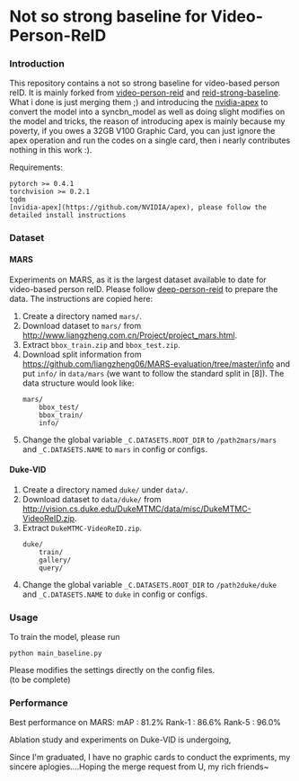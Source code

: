 # Not so strong baseline for Video-Person-ReID


### Introduction
This repository contains a not so strong baseline for video-based person reID. It is mainly forked from [video-person-reid](https://github.com/jiyanggao/Video-Person-ReID) and [reid-strong-baseline](https://github.com/michuanhaohao/reid-strong-baseline). What i done is just merging them ;) and introducing the [nvidia-apex](https://github.com/NVIDIA/apex) to convert the model into a syncbn_model as well as doing slight modifies on the model and tricks, the reason of introducing apex is mainly because my poverty, if you owes a 32GB V100 Graphic Card, you can just ignore the apex operation and run the codes on a single card, then i nearly contributes nothing in this work :).

Requirements:
```
pytorch >= 0.4.1
torchvision >= 0.2.1
tqdm
[nvidia-apex](https://github.com/NVIDIA/apex), please follow the detailed install instructions 
```


### Dataset
#### MARS
Experiments on MARS, as it is the largest dataset available to date for video-based person reID. Please follow [deep-person-reid](https://github.com/KaiyangZhou/deep-person-reid) to prepare the data. The instructions are copied here: 

1. Create a directory named `mars/`.
2. Download dataset to `mars/` from http://www.liangzheng.com.cn/Project/project_mars.html.
3. Extract `bbox_train.zip` and `bbox_test.zip`.
4. Download split information from https://github.com/liangzheng06/MARS-evaluation/tree/master/info and put `info/` in `data/mars` (we want to follow the standard split in [8]). The data structure would look like:
    ```
    mars/
        bbox_test/
        bbox_train/
        info/
    ```
5. Change the global variable `_C.DATASETS.ROOT_DIR` to `/path2mars/mars` and `_C.DATASETS.NAME` to `mars` in config or configs.

#### Duke-VID
1. Create a directory named `duke/` under `data/`.
2. Download dataset to `data/duke/` from http://vision.cs.duke.edu/DukeMTMC/data/misc/DukeMTMC-VideoReID.zip.
3. Extract `DukeMTMC-VideoReID.zip`.
    ```
    duke/
        train/
        gallery/
        query/
    ```
4. Change the global variable `_C.DATASETS.ROOT_DIR` to `/path2duke/duke` and `_C.DATASETS.NAME` to `duke` in config or configs.

### Usage
To train the model, please run

    python main_baseline.py
 
Please modifies the settings directly on the config files.   
(to be complete)

### Performance
Best performance on MARS:
mAP : 81.2%
Rank-1 : 86.6%
Rank-5 : 96.0%

Ablation study and experiments on Duke-VID is undergoing, 

Since I'm graduated, I have no graphic cards to conduct the expriments, my sincere aplogies....Hoping the merge request from U, my rich friends~ 

